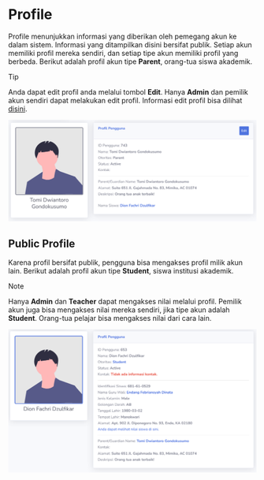 # Profile
Profile menunjukkan informasi yang diberikan oleh pemegang akun ke dalam sistem. Informasi yang ditampilkan disini bersifat publik. Setiap akun memiliki profil mereka sendiri, dan setiap tipe akun memiliki profil yang berbeda. Berikut adalah profil akun tipe **Parent**, orang-tua siswa akademik.

>[!TIP]
> Anda dapat edit profil anda melalui tombol **Edit**. Hanya **Admin** dan pemilik akun sendiri dapat melakukan edit profil. Informasi edit profil bisa dilihat [disini](settings.md).

![Profile Parent](/_media/profile_parent.png)

## Public Profile
Karena profil bersifat publik, pengguna bisa mengakses profil milik akun lain. Berikut adalah profil akun tipe **Student**, siswa institusi akademik.

> [!NOTE]
> Hanya **Admin** dan **Teacher** dapat mengakses nilai melalui profil. Pemilik akun juga bisa mengakses nilai mereka sendiri, jika tipe akun adalah **Student**. Orang-tua pelajar bisa mengakses nilai dari cara lain.

![Profile Student](/_media/profile_student.png)